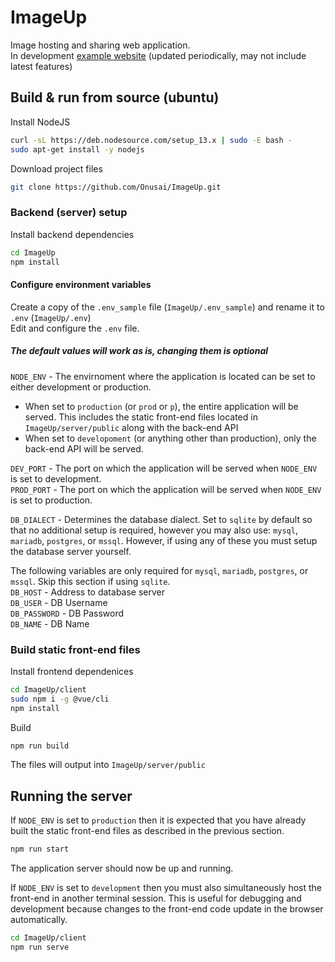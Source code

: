 # ImageUp

Image hosting and sharing web application.  
In development [example website](http://ec2-34-205-141-243.compute-1.amazonaws.com) (updated periodically, may not include latest features)

## Build & run from source (ubuntu)

Install NodeJS

```bash
curl -sL https://deb.nodesource.com/setup_13.x | sudo -E bash -
sudo apt-get install -y nodejs
```

Download project files

```bash
git clone https://github.com/Onusai/ImageUp.git
```

### Backend (server) setup

Install backend dependencies

```bash
cd ImageUp
npm install
```

#### Configure environment variables

Create a copy of the `.env_sample` file (`ImageUp/.env_sample`) and rename it to `.env` (`ImageUp/.env`)  
Edit and configure the `.env` file.

##### The default values will work as is, changing them is optional

`NODE_ENV` - The envirnoment where the application is located can be set to either development or production.

- When set to `production` (or `prod` or `p`), the entire application will be served. This includes the static front-end files located in `ImageUp/server/public` along with the back-end API
- When set to `developoment` (or anything other than production), only the back-end API will be served.

`DEV_PORT` - The port on which the application will be served when `NODE_ENV` is set to development.  
`PROD_PORT` - The port on which the application will be served when `NODE_ENV` is set to production.

`DB_DIALECT` - Determines the database dialect. Set to `sqlite` by default so that no additional setup is required, however you may also use: `mysql`, `mariadb`, `postgres`, or `mssql`. However, if using any of these you must setup the database server yourself.

The following variables are only required for `mysql`, `mariadb`, `postgres`, or `mssql`. Skip this section if using `sqlite`.  
`DB_HOST` - Address to database server  
`DB_USER` - DB Username  
`DB_PASSWORD` - DB Password  
`DB_NAME` - DB Name

### Build static front-end files

Install frontend dependenices

```bash
cd ImageUp/client
sudo npm i -g @vue/cli
npm install
```

Build

```bash
npm run build
```

The files will output into `ImageUp/server/public`

## Running the server

If `NODE_ENV` is set to `production` then it is expected that you have already built the static front-end files as described in the previous section.

```bash
npm run start
```

The application server should now be up and running.

If `NODE_ENV` is set to `development` then you must also simultaneously host the front-end in another terminal session. This is useful for debugging and development because changes to the front-end code update in the browser automatically.

```bash
cd ImageUp/client
npm run serve
```
